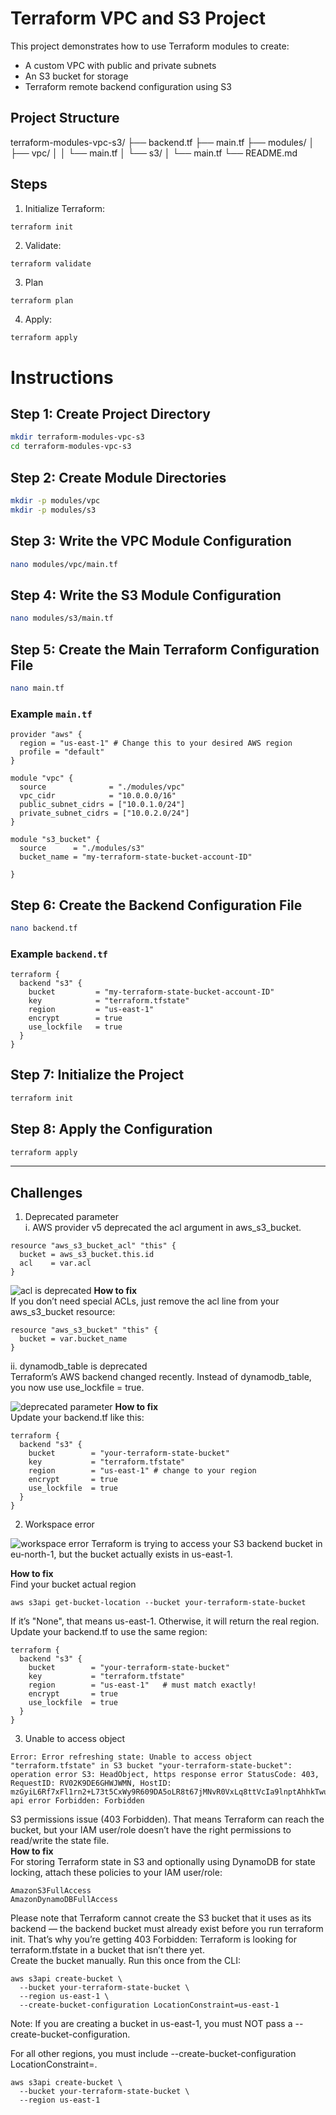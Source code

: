 # Terraform VPC and S3 Project

This project demonstrates how to use Terraform modules to create:
- A custom VPC with public and private subnets
- An S3 bucket for storage
- Terraform remote backend configuration using S3

## Project Structure
terraform-modules-vpc-s3/
├── backend.tf
├── main.tf
├── modules/
│ ├── vpc/
│ │ └── main.tf
│ └── s3/
│ └── main.tf
└── README.md


## Steps

1. Initialize Terraform:
```bash
terraform init
```
2. Validate:
```
terraform validate
```
3. Plan
```
terraform plan
```
4. Apply:
```
terraform apply
```


# Instructions

## Step 1: Create Project Directory
```bash
mkdir terraform-modules-vpc-s3
cd terraform-modules-vpc-s3
```

## Step 2: Create Module Directories
```bash
mkdir -p modules/vpc
mkdir -p modules/s3
```

## Step 3: Write the VPC Module Configuration
```bash
nano modules/vpc/main.tf
```

## Step 4: Write the S3 Module Configuration
```bash
nano modules/s3/main.tf
```

## Step 5: Create the Main Terraform Configuration File
```bash
nano main.tf
```

### Example `main.tf`
```hcl
provider "aws" {
  region = "us-east-1" # Change this to your desired AWS region
  profile = "default" 
}

module "vpc" {
  source              = "./modules/vpc"
  vpc_cidr            = "10.0.0.0/16"
  public_subnet_cidrs = ["10.0.1.0/24"]
  private_subnet_cidrs = ["10.0.2.0/24"]
}

module "s3_bucket" {
  source      = "./modules/s3"
  bucket_name = "my-terraform-state-bucket-account-ID"
 
}

```

## Step 6: Create the Backend Configuration File
```bash
nano backend.tf
```

### Example `backend.tf`
```hcl
terraform {
  backend "s3" {
    bucket         = "my-terraform-state-bucket-account-ID"
    key            = "terraform.tfstate"
    region         = "us-east-1"
    encrypt        = true
    use_lockfile   = true
  }
}

```

## Step 7: Initialize the Project
```bash
terraform init
```

## Step 8: Apply the Configuration
```bash
terraform apply
```

---

## Challenges  
1. Deprecated parameter  
i. AWS provider v5 deprecated the acl argument in aws_s3_bucket.

```
resource "aws_s3_bucket_acl" "this" {
  bucket = aws_s3_bucket.this.id
  acl    = var.acl
}
  ```  
![acl is deprecated](./images/deprecated.acl.png)
**How to fix**  
If you don’t need special ACLs, just remove the acl line from your aws_s3_bucket resource:  
```
resource "aws_s3_bucket" "this" {
  bucket = var.bucket_name
}

```
ii. dynamodb_table is deprecated  
Terraform’s AWS backend changed recently. Instead of dynamodb_table, you now use use_lockfile = true.  

![deprecated parameter](./images/deprecated%20parameter.png)
**How to fix**  
Update your backend.tf like this:
```
terraform {
  backend "s3" {
    bucket        = "your-terraform-state-bucket"
    key           = "terraform.tfstate"
    region        = "us-east-1" # change to your region
    encrypt       = true
    use_lockfile  = true
  }
}

```
2. Workspace error

![workspace error](./images/workspace%20error.png)
Terraform is trying to access your S3 backend bucket in eu-north-1, but the bucket actually exists in us-east-1.  

**How to fix**  
Find your bucket actual region  
```
aws s3api get-bucket-location --bucket your-terraform-state-bucket

``` 
If it’s "None", that means us-east-1. Otherwise, it will return the real region.
Update your backend.tf to use the same region:
```
terraform {
  backend "s3" {
    bucket        = "your-terraform-state-bucket"
    key           = "terraform.tfstate"
    region        = "us-east-1"   # must match exactly!
    encrypt       = true
    use_lockfile  = true
  }
}

```

3. Unable to access object  
```
Error: Error refreshing state: Unable to access object "terraform.tfstate" in S3 bucket "your-terraform-state-bucket": operation error S3: HeadObject, https response error StatusCode: 403, RequestID: RV02K9DE6GHWJWMN, HostID: mzGyiL6Rf7xFl1rn2+L73t5CxWy9R609DA5oLR8t67jMNvR0VxLq8ttVcIa9lnptAhhkTwu8H3E=, api error Forbidden: Forbidden
```
S3 permissions issue (403 Forbidden). That means Terraform can reach the bucket, but your IAM user/role doesn’t have the right permissions to read/write the state file.  
**How to fix**  
For storing Terraform state in S3 and optionally using DynamoDB for state locking, attach these policies to your IAM user/role:  
```
AmazonS3FullAccess
AmazonDynamoDBFullAccess
```
Please note that Terraform cannot create the S3 bucket that it uses as its backend — the backend bucket must already exist before you run terraform init. That’s why you’re getting 403 Forbidden: Terraform is looking for terraform.tfstate in a bucket that isn’t there yet.  
Create the bucket manually. Run this once from the CLI:
```
aws s3api create-bucket \
  --bucket your-terraform-state-bucket \
  --region us-east-1 \
  --create-bucket-configuration LocationConstraint=us-east-1
```
Note: If you are creating a bucket in us-east-1, you must NOT pass a --create-bucket-configuration.

For all other regions, you must include --create-bucket-configuration LocationConstraint=<region>.
```
aws s3api create-bucket \
  --bucket your-terraform-state-bucket \
  --region us-east-1

```
